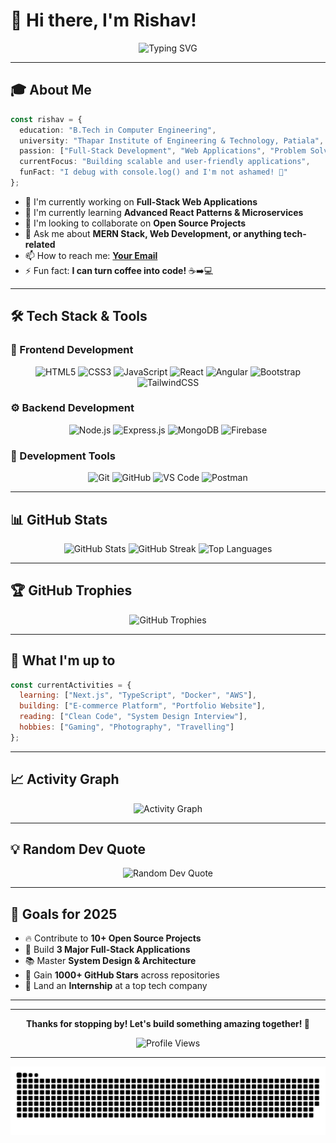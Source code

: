 # 👋 Hi there, I'm Rishav!

<div align="center">
  <img src="https://readme-typing-svg.herokuapp.com?font=Fira+Code&pause=1000&color=36BCF7&center=true&vCenter=true&width=435&lines=Full+Stack+Developer;Computer+Engineering+Student;Always+Learning+New+Technologies" alt="Typing SVG" />
</div>

<div align="center">
  

</div>

---

## 🎓 About Me

```typescript
const rishav = {
  education: "B.Tech in Computer Engineering",
  university: "Thapar Institute of Engineering & Technology, Patiala",
  passion: ["Full-Stack Development", "Web Applications", "Problem Solving"],
  currentFocus: "Building scalable and user-friendly applications",
  funFact: "I debug with console.log() and I'm not ashamed! 🐛"
};
```

- 🔭 I'm currently working on **Full-Stack Web Applications**
- 🌱 I'm currently learning **Advanced React Patterns & Microservices**
- 👯 I'm looking to collaborate on **Open Source Projects**
- 💬 Ask me about **MERN Stack, Web Development, or anything tech-related**
- 📫 How to reach me: **[Your Email](mailto:your.email@gmail.com)**
- ⚡ Fun fact: **I can turn coffee into code!** ☕➡️💻

---

## 🛠️ Tech Stack & Tools

### 🚀 Frontend Development
<div align="center">
  
  ![HTML5](https://img.shields.io/badge/HTML5-E34F26?style=for-the-badge&logo=html5&logoColor=white)
  ![CSS3](https://img.shields.io/badge/CSS3-1572B6?style=for-the-badge&logo=css3&logoColor=white)
  ![JavaScript](https://img.shields.io/badge/JavaScript-F7DF1E?style=for-the-badge&logo=javascript&logoColor=black)
  ![React](https://img.shields.io/badge/React-20232A?style=for-the-badge&logo=react&logoColor=61DAFB)
  ![Angular](https://img.shields.io/badge/Angular-DD0031?style=for-the-badge&logo=angular&logoColor=white)
  ![Bootstrap](https://img.shields.io/badge/Bootstrap-563D7C?style=for-the-badge&logo=bootstrap&logoColor=white)
  ![TailwindCSS](https://img.shields.io/badge/Tailwind_CSS-38B2AC?style=for-the-badge&logo=tailwind-css&logoColor=white)

</div>

### ⚙️ Backend Development
<div align="center">
  
  ![Node.js](https://img.shields.io/badge/Node.js-43853D?style=for-the-badge&logo=node.js&logoColor=white)
  ![Express.js](https://img.shields.io/badge/Express.js-404D59?style=for-the-badge&logo=express&logoColor=white)
  ![MongoDB](https://img.shields.io/badge/MongoDB-4EA94B?style=for-the-badge&logo=mongodb&logoColor=white)
  ![Firebase](https://img.shields.io/badge/Firebase-039BE5?style=for-the-badge&logo=Firebase&logoColor=white)

</div>

### 🔧 Development Tools
<div align="center">
  
  ![Git](https://img.shields.io/badge/Git-F05032?style=for-the-badge&logo=git&logoColor=white)
  ![GitHub](https://img.shields.io/badge/GitHub-100000?style=for-the-badge&logo=github&logoColor=white)
  ![VS Code](https://img.shields.io/badge/VS_Code-0078D4?style=for-the-badge&logo=visual%20studio%20code&logoColor=white)
  ![Postman](https://img.shields.io/badge/Postman-FF6C37?style=for-the-badge&logo=postman&logoColor=white)

</div>

---

## 📊 GitHub Stats

<div align="center">
  
  <img src="https://github-readme-stats.vercel.app/api?username=your-username&theme=radical&hide_border=false&include_all_commits=true&count_private=true" alt="GitHub Stats" />
  
  <img src="https://github-readme-streak-stats.herokuapp.com/?user=your-username&theme=radical&hide_border=false" alt="GitHub Streak" />
  
  <img src="https://github-readme-stats.vercel.app/api/top-langs/?username=your-username&theme=radical&hide_border=false&include_all_commits=true&count_private=true&layout=compact" alt="Top Languages" />

</div>

---

## 🏆 GitHub Trophies

<div align="center">
  
  <img src="https://github-profile-trophy.vercel.app/?username=your-username&theme=radical&no-frame=false&no-bg=false&margin-w=4" alt="GitHub Trophies" />

</div>

---


## 🌟 What I'm up to

```javascript
const currentActivities = {
  learning: ["Next.js", "TypeScript", "Docker", "AWS"],
  building: ["E-commerce Platform", "Portfolio Website"],
  reading: ["Clean Code", "System Design Interview"],
  hobbies: ["Gaming", "Photography", "Travelling"]
};
```

---

## 📈 Activity Graph

<div align="center">
  
  <img src="https://github-readme-activity-graph.vercel.app/graph?username=your-username&theme=react-dark&hide_border=true" alt="Activity Graph" />

</div>

---

## 💡 Random Dev Quote

<div align="center">
  
  <img src="https://quotes-github-readme.vercel.app/api?type=horizontal&theme=radical" alt="Random Dev Quote" />

</div>

---

## 🎯 Goals for 2025

- 🔥 Contribute to **10+ Open Source Projects**
- 🚀 Build **3 Major Full-Stack Applications**
- 📚 Master **System Design & Architecture**
- 🌟 Gain **1000+ GitHub Stars** across repositories
- 💼 Land an **Internship** at a top tech company

---


---

<div align="center">
  
  **Thanks for stopping by! Let's build something amazing together! 🚀**
  
  <img src="https://komarev.com/ghpvc/?username=your-username&label=Profile%20views&color=0e75b6&style=flat" alt="Profile Views" />

</div>

---

<div align="center">
  
  <img src="https://raw.githubusercontent.com/platane/platane/output/github-contribution-grid-snake-dark.svg" alt="Snake animation" />

</div>
